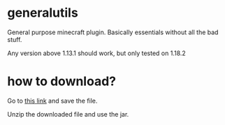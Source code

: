 # generalutils
General purpose minecraft plugin. Basically essentials without all the bad stuff.

Any version above 1.13.1 should work, but only tested on 1.18.2


# how to download?
Go to [this link](https://nightly.link/alec-jensen/generalutils/workflows/gradle/main/Package.zip) and save the file.

Unzip the downloaded file and use the jar.
